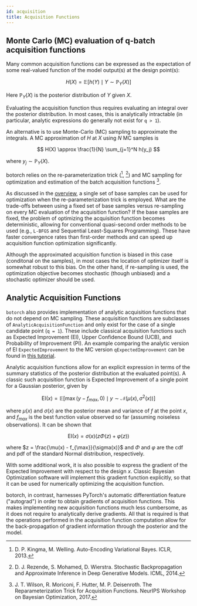 ```yaml
---
id: acquisition
title: Acquisition Functions
---
```


## Monte Carlo (MC) evaluation of q-batch acquisition functions

Many common acquisition functions can be expressed as the expectation of some
real-valued function of the model output(s) at the design point(s):

$$ H(X) = \mathbb{E}\bigl[ h(Y) \mid Y \sim \mathbb{P}_Y(X) \bigr] $$

Here $\mathbb{P}_Y(X)$ is the posterior distribution of $Y$ given $X$.

Evaluating the acquisition function thus requires evaluating an integral over
the posterior distribution. In most cases, this is analytically intractable (in
particular, analytic expressions do generally not exist for `q > 1`).

An alternative is to use Monte-Carlo (MC) sampling to approximate the integrals.
A MC approximation of $H$ at $X$ using $N$ MC samples is

$$ H(X) \approx \frac{1}{N} \sum_{j=1}^N h(y_j) $$

where $y_j \sim \mathbb{P}_Y(X)$.


botorch relies on the re-parameterization trick ([^KingmaWelling2014], [^Rezende2014])
and MC sampling for optimization and estimation of the batch acquisition functions [^Wilson2017].

As discussed in the [overview](./overview), a single set of base samples can be
used for optimization when the re-parameterization trick is employed. What are
the trade-offs between using a fixed set of base samples versus re-sampling on
every MC evaluation of the acquisition function? If the base samples are fixed,
the problem of optimizing the acquisition function becomes deterministic, allowing
for conventional quasi-second order methods to be used (e.g., `L-BFGS` and Sequential
Least-Squares Programming). These have faster convergence rates than first-order
methods and can speed up acquisition function optimization significantly.

Although the approximated acquisition function is biased in this case (conditonal on
the samples), in most cases the location of optimizer itself is somewhat robust to this
bias.
On the other hand, if re-sampling is used, the optimization objective becomes
stochastic (though unbiased) and a stochastic optimizer should be used.

[^KingmaWelling2014]: D. P. Kingma, M. Welling. Auto-Encoding Variational Bayes.
ICLR, 2013.

[^Rezende2014]: D. J. Rezende, S. Mohamed, D. Wierstra. Stochastic
Backpropagation and Approximate Inference in Deep Generative Models. ICML, 2014.

[^Wilson2017]: J. T. Wilson, R. Moriconi, F. Hutter, M. P. Deisenroth. The Reparameterization Trick for Acquisition Functions. NeurIPS Workshop on Bayesian Optimization, 2017.

## Analytic Acquisition Functions

`botorch` also provides implementation of analytic acquisition functions that
do not depend on MC sampling. These acquisition functions are subclasses of
`AnalyticAcquisitionFunction` and only exist for the case of a single candidate point (`q = 1`). These
include classical acquisition functions such as Expected Improvement (EI),
Upper Confidence Bound (UCB), and Probability of Improvement (PI). An example
comparing the analytic version of EI `ExpectedImprovement` to the MC version
`qExpectedImprovement` can be found in
[this tutorial](../tutorials/compare_mc_analytic_acquisition).

Analytic acquisition functions allow for an explicit expression in terms of the
summary statistics of the posterior distribution at the evaluated point(s).
A classic such acquisition function is Expected Improvement of a single point
for a Gaussian posterior, given by

$$ \text{EI}(x) = \mathbb{E}\bigl[
\max(y - f_{max}, 0) \mid y\sim \mathcal{N}(\mu(x), \sigma^2(x))
\bigr] $$

where $\mu(x)$ and $\sigma(x)$ are the posterior mean and variance of $f$ at the
point $x$, and $f_{max}$ is the best function value observed so far (assuming
noiseless observations). It can be shown that

$$ \text{EI}(x) = \sigma(x) \bigl( z \Phi(z) + \varphi(z) \bigr)$$

where $z = \frac{\mu(x) - f_{\max}}{\sigma(x)}$ and $\Phi$ and $\varphi$ are
the cdf and pdf of the standard Normal distribution, respectively.

With some additional work, it is also possible to express the gradient of
the Expected Improvement with respect to the design $x$. Classic Bayesian
Optimization software will implement this gradient function explicitly, so that
it can be used for numerically optimizing the acquisition function.

botorch, in contrast, harnesses PyTorch's automatic differentiation feature
("autograd") in order to obtain gradients of acquisition functions. This makes
implementing new acquisition functions much less cumbersome, as it does not
require to analytically derive gradients. All that is required is that the
operations performed in the acquisition function computation allow for the
back-propagation of gradient information through the posterior and the model.
